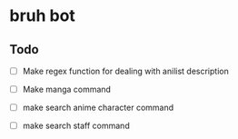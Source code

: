 # bruh bot



## Todo

- [ ] Make regex function for dealing with anilist description
- [ ] Make manga command
- [ ] make search anime character command
- [ ] make search staff command

